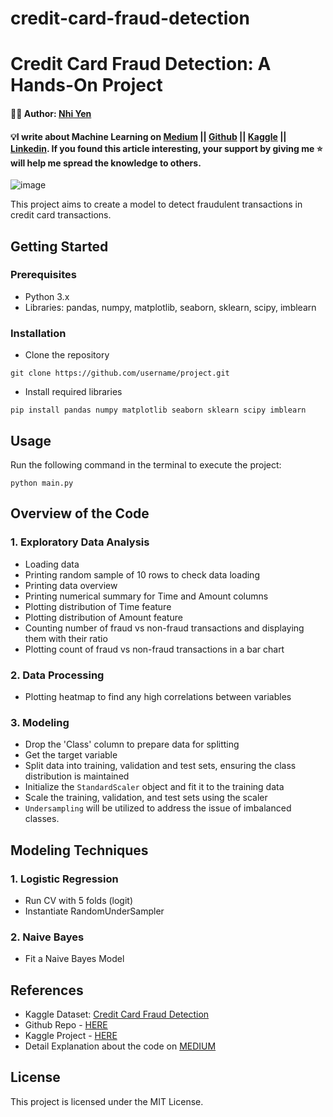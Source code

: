 # credit-card-fraud-detection
# Credit Card Fraud Detection: A Hands-On Project

#### 🧑‍🏫 Author: [Nhi Yen](https://www.linkedin.com/in/yennhi95zz/)
#### 💡I write about Machine Learning on [Medium](https://medium.com/@yennhi95zz) || [Github](https://github.com/yennhi95zz) || [Kaggle](https://www.kaggle.com/nhiyen/code) || [Linkedin](https://www.linkedin.com/in/yennhi95zz/). If you found this article interesting, your support by giving me ⭐ will help me spread the knowledge to others.
![image](https://user-images.githubusercontent.com/88694623/236975512-6c75d83a-3e45-43b7-a5dd-e0691a7ff5ee.png)

This project aims to create a model to detect fraudulent transactions in credit card transactions.

## Getting Started
### Prerequisites
- Python 3.x
- Libraries: pandas, numpy, matplotlib, seaborn, sklearn, scipy, imblearn

### Installation
- Clone the repository
```
git clone https://github.com/username/project.git
```
- Install required libraries
```
pip install pandas numpy matplotlib seaborn sklearn scipy imblearn
```

## Usage
Run the following command in the terminal to execute the project:
```
python main.py
```

## Overview of the Code

### 1. Exploratory Data Analysis

- Loading data
- Printing random sample of 10 rows to check data loading
- Printing data overview
- Printing numerical summary for Time and Amount columns
- Plotting distribution of Time feature
- Plotting distribution of Amount feature
- Counting number of fraud vs non-fraud transactions and displaying them with their ratio
- Plotting count of fraud vs non-fraud transactions in a bar chart

### 2. Data Processing

- Plotting heatmap to find any high correlations between variables

### 3. Modeling

- Drop the 'Class' column to prepare data for splitting
- Get the target variable
- Split data into training, validation and test sets, ensuring the class distribution is maintained
- Initialize the `StandardScaler` object and fit it to the training data
- Scale the training, validation, and test sets using the scaler
- `Undersampling` will be utilized to address the issue of imbalanced classes.

## Modeling Techniques

### 1. Logistic Regression

- Run CV with 5 folds (logit)
- Instantiate RandomUnderSampler

### 2. Naive Bayes
- Fit a Naive Bayes Model

## References
- Kaggle Dataset: [Credit Card Fraud Detection](https://www.kaggle.com/datasets/mlg-ulb/creditcardfraud)
- Github Repo - [HERE](https://github.com/yennhi95zz/credit-card-fraud-detection-a-hands-on-project)
- Kaggle Project - [HERE](https://www.kaggle.com/nhiyen/credit-card-fraud-detection-a-hands-on-project)
- Detail Explanation about the code on [MEDIUM](https://medium.com/@yennhi95zz/credit-card-fraud-detection-a-hands-on-project-760cad61b1da)

## License
This project is licensed under the MIT License.
